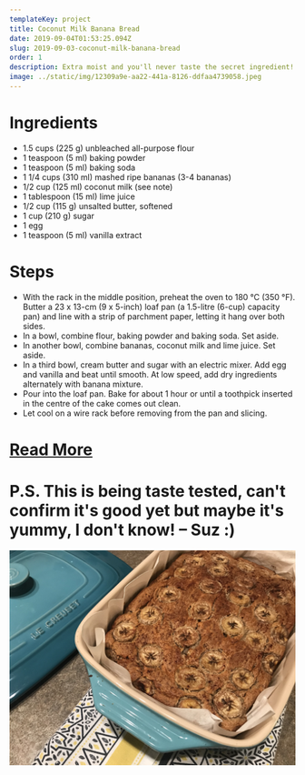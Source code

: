 ```yaml
---
templateKey: project
title: Coconut Milk Banana Bread
date: 2019-09-04T01:53:25.094Z
slug: 2019-09-03-coconut-milk-banana-bread
order: 1
description: Extra moist and you'll never taste the secret ingredient!
image: ../static/img/12309a9e-aa22-441a-8126-ddfaa4739058.jpeg
---
```


# Ingredients

- 1.5 cups (225 g) unbleached all-purpose flour
- 1 teaspoon (5 ml) baking powder
- 1 teaspoon (5 ml) baking soda
- 1 1/4 cups (310 ml) mashed ripe bananas (3-4 bananas)
- 1/2 cup (125 ml) coconut milk (see note)
- 1 tablespoon (15 ml) lime juice
- 1/2 cup (115 g) unsalted butter, softened
- 1 cup (210 g) sugar
- 1 egg
- 1 teaspoon (5 ml) vanilla extract

# Steps

- With the rack in the middle position, preheat the oven to 180 °C (350 °F). Butter a 23 x 13-cm (9 x 5-inch) loaf pan (a 1.5-litre (6-cup) capacity pan) and line with a strip of parchment paper, letting it hang over both sides.
- In a bowl, combine flour, baking powder and baking soda. Set aside.
- In another bowl, combine bananas, coconut milk and lime juice. Set aside.
- In a third bowl, cream butter and sugar with an electric mixer. Add egg and vanilla and beat until smooth. At low speed, add dry ingredients alternately with banana mixture.
- Pour into the loaf pan. Bake for about 1 hour or until a toothpick inserted in the centre of the cake comes out clean.
- Let cool on a wire rack before removing from the pan and slicing.

# [Read More](https://www.ricardocuisine.com/en/recipes/6085-ultra-moist-banana-bread)

# P.S. This is being taste tested, can't confirm it's good yet but maybe it's yummy, I don't know! – Suz :)

![](/img/2ae0e16e-c609-434b-a298-24e357babf2d.jpeg)

